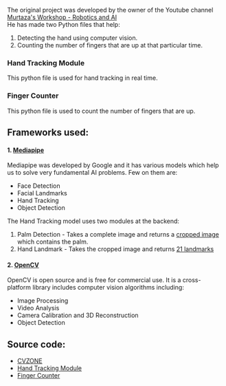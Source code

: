 The original project was developed by the owner of the Youtube channel [Murtaza's Workshop - Robotics and AI](http://www.youtube.com/c/MurtazasWorkshopRoboticsandAI)  
He has made two Python files that help:
1. Detecting the hand using computer vision.
2. Counting the number of fingers that are up at that particular time. 


### Hand Tracking Module
This python file is used for hand tracking in real time.

### Finger Counter 
This python file is used to count the number of fingers that are up.

## Frameworks used:
#### 1. [Mediapipe](https://google.github.io/mediapipe/solutions/hands.html) 

Mediapipe was developed by Google and it has various models which help us to solve very fundamental AI problems.  Few on them are:
- Face Detection
- Facial Landmarks
- Hand Tracking 
- Object Detection

The Hand Tracking model uses two modules at the backend:
1. Palm Detection - Takes a complete image and returns a [cropped image]() which contains the palm.
2. Hand Landmark - Takes the cropped image and returns [21 landmarks](https://google.github.io/mediapipe/images/mobile/hand_landmarks.png) 


#### 2. [OpenCV](https://opencv.org/)

OpenCV is open source and is free for commercial use. It is a cross-platform library includes computer vision algorithms including:
- Image Processing
- Video Analysis
- Camera Calibration and 3D Reconstruction
- Object Detection
  
  
 

## Source code: 
- [CVZONE](https://www.computervision.zone/)
- [Hand Tracking Module](https://github.com/RishPoria/RockPaperScissors/blob/main/OriginalProject/HandTrackingModule.py)
- [Finger Counter](https://github.com/RishPoria/RockPaperScissors/blob/main/OriginalProject/FingerCounter.py)
